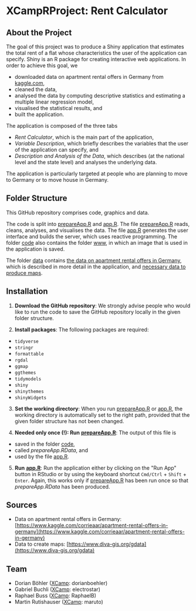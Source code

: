 # XCampRProject: Rent Calculator

## About the Project
The goal of this project was to produce a Shiny application that estimates the total rent of a flat whose characteristics the user of the application can specify. Shiny is an R package for creating interactive web applications. In order to achieve this goal, we
* downloaded data on apartment rental offers in Germany from [kaggle.com](https://www.kaggle.com),
* cleaned the data,
* analysed the data by computing descriptive statistics and estimating a multiple linear regression model,
* visualised the statistical results, and
* built the application.

The application is composed of the three tabs
* *Rent Calculator*, which is the main part of the application,
* *Variable Description*, which briefly describes the variables that the user of the application can specify, and
* *Description and Analysis of the Data*, which describes (at the national level and the state level) and analyses the underlying data.

The application is particularly targeted at people who are planning to move to Germany or to move house in Germany.

## Folder Structure
This GitHub repository comprises code, graphics and data.

The code is split into [prepareApp.R](code/prepareApp.R) and [app.R](code/app.R). The file [prepareApp.R](code/prepareApp.R) reads, cleans, analyses, and visualises the data. The file [app.R](code/app.R) generates the user interface and builds the server, which uses reactive programming. The folder [code](code) also contains the folder [www](code/www), in which an image that is used in the application is saved.

The folder [data](data) contains [the data on apartment rental offers in Germany](data/immoData.zip), which is described in more detail in the application, and [necessary data to produce maps](data/DEU_adm).

## Installation

1. **Download the GitHub repository**: We strongly advise people who would like to run the code to save the GitHub repository locally in the given folder structure.

2. **Install packages**: The following packages are required:
  * `tidyverse`
  * `stringr`
  * `formattable`
  * `rgdal`
  * `ggmap`
  * `ggthemes`
  * `tidymodels`
  * `shiny`
  * `shinythemes`
  * `shinyWidgets`


3. **Set the working directory**: When you run [prepareApp.R](code/prepareApp.R) or [app.R](code/app.R), the working directory is automatically set to the right path, provided that the given folder structure has not been changed.

4. **Needed only once (!): Run** [**prepareApp.R**](code/prepareApp.R): The output of this file is
  * saved in the folder [code](code),
  * called *prepareApp.RData*, and
  * used by the file [app.R](code/app.R).


5. **Run** [**app.R**](code/app.R): Run the application either by clicking on the "Run App" button in RStudio or by using the keyboard shortcut `Cmd/Ctrl` + `Shift` + `Enter`. Again, this works only if [prepareApp.R](code/prepareApp.R) has been run once so that *prepareApp.RData* has been produced.

## Sources
* Data on apartment rental offers in Germany: [https://www.kaggle.com/corrieaar/apartment-rental-offers-in-germany](https://www.kaggle.com/corrieaar/apartment-rental-offers-in-germany)
* Data to create maps: [https://www.diva-gis.org/gdata](https://www.diva-gis.org/gdata)

## Team
* Dorian Böhler ([XCamp](https://codingxcamp.com): dorianboehler)
* Gabriel Buchli ([XCamp](https://codingxcamp.com): electrostar)
* Raphael Buss ([XCamp](https://codingxcamp.com): RaphaelB)
* Martin Rutishauser ([XCamp](https://codingxcamp.com): maruto)
